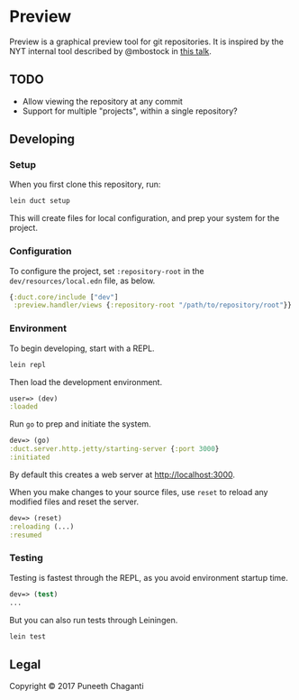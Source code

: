 # Preview

Preview is a graphical preview tool for git repositories. It is inspired by the
NYT internal tool described by @mbostock in [this
talk](https://www.youtube.com/watch?v=fThhbt23SGM).

## TODO

- Allow viewing the repository at any commit
- Support for multiple "projects", within a single repository?

## Developing

### Setup

When you first clone this repository, run:

```sh
lein duct setup
```

This will create files for local configuration, and prep your system
for the project.

### Configuration

To configure the project, set `:repository-root` in the
`dev/resources/local.edn` file, as below.

```clojure
{:duct.core/include ["dev"]
 :preview.handler/views {:repository-root "/path/to/repository/root"}}
```

### Environment

To begin developing, start with a REPL.

```sh
lein repl
```

Then load the development environment.

```clojure
user=> (dev)
:loaded
```

Run `go` to prep and initiate the system.

```clojure
dev=> (go)
:duct.server.http.jetty/starting-server {:port 3000}
:initiated
```

By default this creates a web server at <http://localhost:3000>.

When you make changes to your source files, use `reset` to reload any
modified files and reset the server.

```clojure
dev=> (reset)
:reloading (...)
:resumed
```

### Testing

Testing is fastest through the REPL, as you avoid environment startup
time.

```clojure
dev=> (test)
...
```

But you can also run tests through Leiningen.

```sh
lein test
```

## Legal

Copyright © 2017 Puneeth Chaganti
